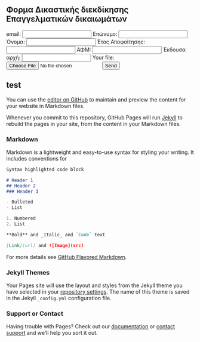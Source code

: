 ## Φορμα Δικαστικής διεκδίκησης Επαγγελματικών δικαιωμάτων


<!-- modify this form HTML and place wherever you want your form -->
<form
  action="https://formspree.io/f/mayadyop"
  method="POST"
  enctype="multipart/form-data"
>
  <label>
    email:
    <input type="email" name="_replyto">
  </label>
  <label>
    Επώνυμο:
    <input type="Επώνυμο" name="_replyto">
  </label>
  <label>
    Όνομα:
    <input type="Όνομα" name="_replyto">
  </label>  
    <label>
    Έτος Αποφοίτησης:
    <input type="ετος" name="_replyto">
  </label>
    <label>
    ΑΦΜ:
    <input type="αφμ" name="_replyto">
  </label>
    <label>
    Έκδουσα αρχή:
    <input type="αρχή" name="_replyto">
  </label>
  <label>
    Your file:
    <input type="file" name="upload">
  </label>
  <button type="submit">Send</button>
</form>

## test

You can use the [editor on GitHub](https://github.com/geovout/envi.graduates/edit/gh-pages/index.md) to maintain and preview the content for your website in Markdown files.

Whenever you commit to this repository, GitHub Pages will run [Jekyll](https://jekyllrb.com/) to rebuild the pages in your site, from the content in your Markdown files.

### Markdown

Markdown is a lightweight and easy-to-use syntax for styling your writing. It includes conventions for

```markdown
Syntax highlighted code block

# Header 1
## Header 2
### Header 3

- Bulleted
- List

1. Numbered
2. List

**Bold** and _Italic_ and `Code` text

[Link](url) and ![Image](src)
```

For more details see [GitHub Flavored Markdown](https://guides.github.com/features/mastering-markdown/).

### Jekyll Themes

Your Pages site will use the layout and styles from the Jekyll theme you have selected in your [repository settings](https://github.com/geovout/envi.graduates/settings/pages). The name of this theme is saved in the Jekyll `_config.yml` configuration file.

### Support or Contact

Having trouble with Pages? Check out our [documentation](https://docs.github.com/categories/github-pages-basics/) or [contact support](https://support.github.com/contact) and we’ll help you sort it out.
